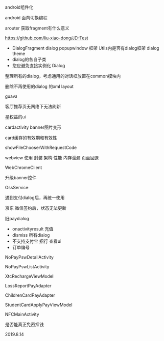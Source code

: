 android组件化

android 面向切换编程

arouter 获取fragment有什么意义

https://github.com/liu-xiao-dong/JD-Test



+ DialogFragment dialog popupwindow 框架 Utils内是否有dialog框架 dialog theme
+ dialog的各自子类
+ 您应避免直接实例化 Dialog

整理所有的dialog，考虑通用的对话框放置在common模块内

删除不再使用的dialog 的xml layout

guava

客厅推荐页无网络下无法刷新

星权益的ui

cardactivity banner图片变形

card缓存的有效期和有效性


showFileChooserWithRequestCode


webview 使用 封装 架构 性能 内存泄漏 页面回退

WebChromeClient

升级banner控件

OssService

遇到支付dialog后，再统一使用

京东 微信签约后，状态无法更新



旧paydialog 

+ onactivityresult 充值
+ dismiss 所有dialog
+ 不支持支付宝 招行 查看ui
+ 订单编号

NoPayPswDetailActivity

NoPayPswListActivity

XtcRechargeViewModel

LossReportPayAdapter

ChildrenCardPayAdapter

StudentCardApplyPayViewModel

NFCMainActivity



是否能真正免密扣钱



2019.8.14